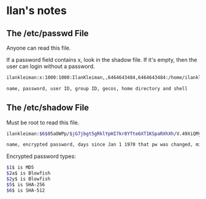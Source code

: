 # Ilan's notes

## The /etc/passwd File

Anyone can read this file.

If a password field contains x, look in the shadow file. If it's empty, then the user can login without a password.

```sh
ilankleiman:x:1000:1000:IlanKleiman,,6464643484,6464643484:/home/ilankleiman:/usr/bin/zsh
```

```sh
name, password, user ID, group ID, gecos, home directory and shell
```

## The /etc/shadow File

Must be root to read this file.

```sh
ilankleiman:$6$05aOWPp/$jG7jbgt5gRklYpHI7kr8YTte6XT1KSpaRXhXh/V.49XiQMyf2PNcnprpzopSO4EE/wPVoPUD0wZvLTN1Q3LjV/:17210:0:99999:7:::
```

```sh
name, encrypted password, days since Jan 1 1970 that pw was changed, minimum days b/w pw changes, maximum days pw is valid, num of days before warned to change pw, num days after pw expires that account is disabled, days since Jan 1 1970 that an account is disabled
```

Encrypted password types:

```sh
$1$ is MD5
$2a$ is Blowfish
$2y$ is Blowfish
$5$ is SHA-256
$6$ is SHA-512
```
